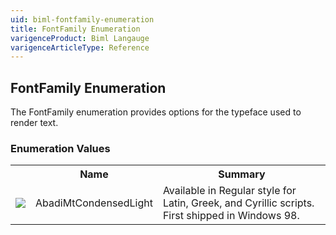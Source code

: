 ```yaml
---
uid: biml-fontfamily-enumeration
title: FontFamily Enumeration
varigenceProduct: Biml Langauge
varigenceArticleType: Reference
---
```


## FontFamily Enumeration<div class="LanguageSummary"><div class ="SummaryItem">The FontFamily enumeration provides options for the typeface used to render text.</div></div><div class="EnumValueGroup">### Enumeration Values<table id="EnumValue" class="MemberList"><tbody><tr><th class="MemberTypeIconColumnHeader">&nbsp;</th><th class="MemberNameColumnHeader">Name</th><th class="MemberSummaryColumnHeader">Summary</th></tr><tr class="cd0"><td align="center" class="MemberTypeIcon"><img src="enumValue.png"></img></td><td class="MemberName">AbadiMtCondensedLight</td><td class="MemberSummary"><div class ="SummaryItem">Available in Regular style for Latin, Greek, and Cyrillic scripts. First shipped in Windows 98.</div></td></tr></tbody></table></div>